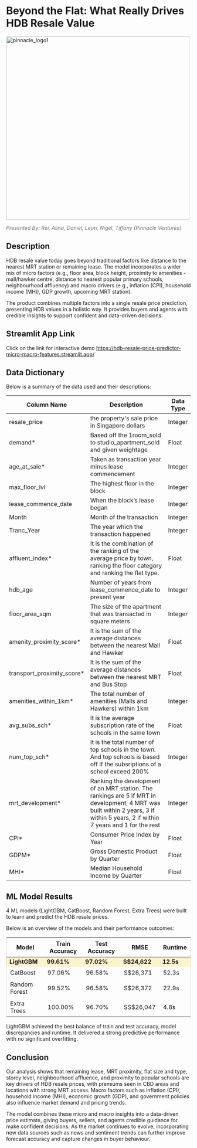 # Beyond the Flat: What Really Drives HDB Resale Value 
<img width="500" height="500" alt="pinnacle_logo1" src="https://github.com/user-attachments/assets/eed3075d-dbfb-4505-9e55-ded4a7772fe3" />

<p style="color:#6a737d; font-style:italic;">
  Presented By:  Rei, Alina, Daniel, Leon, Nigel, Tiffany (Pinnacle Ventures)
</p>


## Description
HDB resale value today goes beyond traditional factors like distance to the nearest MRT station or remaining lease. The model incorporates a wider mix of micro factors (e.g., floor area, block height, proximity to amenities - mall/hawker centre, distance to nearest popular primary schools, neighbourhood affluency) and macro drivers (e.g., inflation (CPI), household income (MHI), GDP growth, upcoming MRT station).

The product combines multiple factors into a single resale price prediction, presenting HDB values in a holistic way. It provides buyers and agents with credible insights to support confident and data-driven decisions.

## Streamlit App Link
Click on the link for interactive demo
https://hdb-resale-price-predictor-micro-macro-features.streamlit.app/

## Data Dictionary
Below is a summary of the data used and their descriptions:

| Column Name	| Description	| Data Type |
| --- | --- | --- | 
| resale_price | the property's sale price in Singapore dollars | Integer |
| demand* | Based off the 1room_sold to studio_apartment_sold and given weightage | Float |
| age_at_sale*  | Taken as transaction year minus lease commencement  | Integer |
| max_floor_lvl | The highest floor in the block | Integer |
| lease_commence_date | When the block’s lease began | Integer |
| Month | Month of the transaction | Integer |
| Tranc_Year  | The year which the transaction happened | Integer |
| affluent_index* | It is the combination of the ranking of the average price by town, ranking the floor category and ranking the flat type. | Float |
| hdb_age  | Number of years from lease_commence_date to present year | Integer |
| floor_area_sqm  | The size of the apartment that was transacted in square meters | Integer |
| amenity_proximity_score* | It is the sum of the average distances between the nearest Mall and Hawker | Float |
| transport_proximity_score* | It is the sum of the average distances between the nearest MRT and Bus Stop | Float |
| amenities_within_1km* | The total number of amenities (Malls and Hawkers) within 1km | Integer |
| avg_subs_sch* | It is the average subscription rate of the schools in the same town | Float |
| num_top_sch* | It is the total number of top schools in the town. And top schools is based off if the subsriptions of a school exceed 200% | Integer |
| mrt_development*| Ranking the development of an MRT station. The rankings are 5 if MRT in development, 4 MRT was built within 2 years, 3 if within 5 years, 2 if within 7 years and 1 for the rest | Integer |
| CPI* | Consumer Price Index by Year | Float |
| GDPM* | Gross Domestic Product by Quarter | Float |
| MHI* | Median Household Income by Quarter | Float|

## ML Model Results
4 ML models (LightGBM, CatBoost, Random Forest, Extra Trees) were built to learn and predict the HDB resale prices.

Below is an overview of the models and their performance outcomes:

<table style="border:1px solid #d0d7de; border-collapse:collapse; width:100%;">
  <thead>
    <tr>
      <th style="padding:6px 10px;">Model</th>
      <th style="padding:6px 10px;">Train Accuracy</th>
      <th style="padding:6px 10px;">Test Accuracy</th>
      <th style="padding:6px 10px;">RMSE</th>
      <th style="padding:6px 10px;">Runtime</th>
    </tr>
  </thead>
  <tbody>
<tr style="background:#fff3cd;"> <!-- Light yellow highlight -->
      <td><strong>LightGBM</strong></td>
      <td><strong>99.61%<strong></td><td><strong>97.02%<strong></td><td><strong>S$24,622<strong></td><td><strong>12.5s<strong></td>
    </tr>
    </tr>
    <tr>
      <td style="padding:6px 10px;">CatBoost</td>
      <td style="padding:6px 10px;">97.06%</td>
      <td style="padding:6px 10px;">96.58%</td>
      <td style="padding:6px 10px;">S$26,371</td>
      <td style="padding:6px 10px;">52.3s</td>
    </tr>
    <tr>
      <td style="padding:6px 10px;">Random Forest</td>
      <td style="padding:6px 10px;">99.52%</td>
      <td style="padding:6px 10px;">96.58%</td>
      <td style="padding:6px 10px;">S$26,372</td>
      <td style="padding:6px 10px;">22.9s</td>
    </tr>
        <tr>
      <td style="padding:6px 10px;">Extra Trees</td>
      <td style="padding:6px 10px;">100.00%</td>
      <td style="padding:6px 10px;">96.70%</td>
      <td style="padding:6px 10px;">SS$26,047</td>
      <td style="padding:6px 10px;">4.8s</td>
    </tr>
  </tbody>
</table>
 
LightGBM achieved the best balance of train and test accuracy, model discrepancies and runtime. It delivered a strong predictive performance with no significant overfitting.


## Conclusion
Our analysis shows that remaining lease, MRT proximity, flat size and type, storey level, neighbourhood affluence, and proximity to popular schools are key drivers of HDB resale prices, with premiums seen in CBD areas and locations with strong MRT access. Macro factors such as inflation (CPI), household income (MHI), economic growth (GDP), and government policies also influence market demand and pricing trends.

The model combines these micro and macro insights into a data-driven price estimate, giving buyers, sellers, and agents credible guidance for make confident decisions. 
As the market continues to evolve, incorporating new data sources such as news and sentiment trends can further improve forecast accuracy and capture changes in buyer behaviour.
